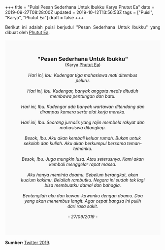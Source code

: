 +++
title = "Puisi Pesan Sederhana Untuk Ibukku Karya Phutut Ea"
date = 2019-09-27T08:28:00Z
updated = 2019-10-12T13:56:53Z
tags = ["Puisi", "Karya", "Phutut Ea"]
draft = false
+++

<div dir="ltr" style="text-align: left;" trbidi="on"><div dir="ltr" style="text-align: left;" trbidi="on"><div dir="ltr" style="text-align: left;" trbidi="on"><div style="text-align: justify;">Berikut ini adalah puisi berjudul "Pesan Sederhana Untuk Ibukku" yang dibuat oleh <a href="https://www.puthutea.com/tentang/" target="_blank">Phutut Ea</a>.</div><br /><div style="background: #FAFAFA; font-size: 14px; height: auto; margin: 0 auto; padding: 50px; text-align: center; width: auto;"><span style="font-size: 18px;"><b>"Pesan Sederhana Untuk Ibukku"</b></span><br />(Karya <a href="https://www.sekata.web.id/tags/phutut-ea" target="_blank">Phutut Ea</a>)<br /><br /><i>Hari ini, Ibu. Kudengar tiga mahasiswa mati ditembus peluru.<br /><br />Hari ini, Ibu. Kudengar, banyak anggota medis dituduh membawa pentungan dan batu.<br /><br />Hari ini, Ibu. Kudengar ada banyak wartawan ditendang dan dirampas kamera serta alat kerja mereka.<br /><br />Hari ini, Ibu. Seorang jurnalis yang rajin membela rakyat dan mahasiswa ditangkap.<br /><br />Besok, Ibu. Aku akan kembali keluar rumah. Bukan untuk sekolah dan kuliah. Aku akan berkumpul bersama teman-temanku.<br /><br />Besok, Ibu. Juga mungkin lusa. Atau seterusnya. Kami akan kembali menggelar rapat massa.<br /><br />Aku hanya meminta doamu. Sebelum berangkat, akan kucium kakimu. Belailah rambutku. Negara ini sudah tak lagi bisa membuatku damai dan bahagia.<br /><br />Bentengilah aku dan kawan-kawanku dengan doamu. Doa yang akan menembus langit. Agar cepat bangsa ini pulih dari rasa sakit.<br /><br />- 27/09/2019 -</i> </div></div></div><br /><div style="text-align: justify;"><b>Sumber: </b><a href="https://twitter.com/Puthutea/status/1177343016672980993/photo/1" target="_blank">Twitter 2019</a>.</div></div>
